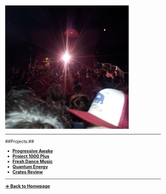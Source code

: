 ![DJ Sets](https://github.com/hopbit/project1000plus/raw/gh-pages/project-1000-plus.jpg)

----

##Projects:##

* [**Progressive Awake**](https://hopbit.github.io/progressive-awake/) 
* [**Project 1000 Plus**](https://hopbit.github.io/project1000plus/)
* [**Fresh Dance Music**](http://hopbit.github.io/fresh-dance-music/) 
* [**Quantum Energy**](https://hopbit.github.io/quantum-energy/) 
* [**Crates Review**](https://hopbit.github.io/crates-review/)

----

**[=> Back to Homepage](http://siwinski.info)**
